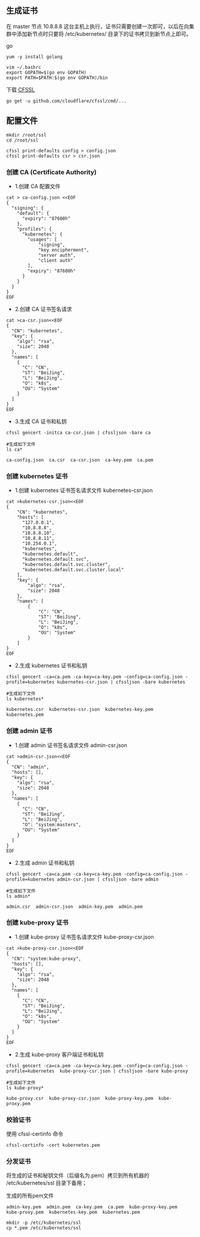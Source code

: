 ## 生成证书
在 master 节点 10.8.8.8 这台主机上执行，证书只需要创建一次即可，以后在向集群中添加新节点时只要将 /etc/kubernetes/ 目录下的证书拷贝到新节点上即可。

go

```
yum -y install golang
```

```
vim ~/.bashrc
export GOPATH=$(go env GOPATH)
export PATH=$PATH:$(go env GOPATH)/bin
```

下载 [CFSSL](https://github.com/cloudflare/cfssl)

`go get -u github.com/cloudflare/cfssl/cmd/...`

## 配置文件

```
mkdir /root/ssl
cd /root/ssl

cfssl print-defaults config > config.json
cfssl print-defaults csr > csr.json
```

### 创建 CA (Certificate Authority)
- 1.创建 CA 配置文件

```
cat > ca-config.json <<EOF
{
  "signing": {
    "default": {
      "expiry": "87600h"
    },
    "profiles": {
      "kubernetes": {
        "usages": [
            "signing",
            "key encipherment",
            "server auth",
            "client auth"
        ],
        "expiry": "87600h"
      }
    }
  }
}
EOF
```

- 2.创建 CA 证书签名请求

```
cat >ca-csr.json<<EOF
{
  "CN": "kubernetes",
  "key": {
    "algo": "rsa",
    "size": 2048
  },
  "names": [
    {
      "C": "CN",
      "ST": "BeiJing",
      "L": "BeiJing",
      "O": "k8s",
      "OU": "System"
    }
  ]
}
EOF
```

- 3.生成 CA 证书和私钥

```
cfssl gencert -initca ca-csr.json | cfssljson -bare ca

#生成如下文件
ls ca*

ca-config.json  ca.csr  ca-csr.json  ca-key.pem  ca.pem
```

### 创建 kubernetes 证书
- 1.创建 kubernetes 证书签名请求文件 kubernetes-csr.json

```
cat >kubernetes-csr.json<<EOF
{
    "CN": "kubernetes",
    "hosts": [
      "127.0.0.1",
      "10.8.8.8",
      "10.8.8.10",
      "10.8.8.11",
      "10.254.0.1",
      "kubernetes",
      "kubernetes.default",
      "kubernetes.default.svc",
      "kubernetes.default.svc.cluster",
      "kubernetes.default.svc.cluster.local"
    ],
    "key": {
        "algo": "rsa",
        "size": 2048
    },
    "names": [
        {
            "C": "CN",
            "ST": "BeiJing",
            "L": "BeiJing",
            "O": "k8s",
            "OU": "System"
        }
    ]
}
EOF
```

- 2.生成 kubernetes 证书和私钥

```
cfssl gencert -ca=ca.pem -ca-key=ca-key.pem -config=ca-config.json -profile=kubernetes kubernetes-csr.json | cfssljson -bare kubernetes

#生成如下文件
ls kubernetes*

kubernetes.csr  kubernetes-csr.json  kubernetes-key.pem  kubernetes.pem
```

### 创建 admin 证书
- 1.创建 admin 证书签名请求文件 admin-csr.json

```
cat >admin-csr.json<<EOF
{
  "CN": "admin",
  "hosts": [],
  "key": {
    "algo": "rsa",
    "size": 2048
  },
  "names": [
    {
      "C": "CN",
      "ST": "BeiJing",
      "L": "BeiJing",
      "O": "system:masters",
      "OU": "System"
    }
  ]
}
EOF
```

- 2.生成 admin 证书和私钥

```
cfssl gencert -ca=ca.pem -ca-key=ca-key.pem -config=ca-config.json -profile=kubernetes admin-csr.json | cfssljson -bare admin

#生成如下文件
ls admin*

admin.csr  admin-csr.json  admin-key.pem  admin.pem
```

### 创建 kube-proxy 证书
- 1.创建 kube-proxy 证书签名请求文件 kube-proxy-csr.json

```
cat >kube-proxy-csr.json<<EOF
{
  "CN": "system:kube-proxy",
  "hosts": [],
  "key": {
    "algo": "rsa",
    "size": 2048
  },
  "names": [
    {
      "C": "CN",
      "ST": "BeiJing",
      "L": "BeiJing",
      "O": "k8s",
      "OU": "System"
    }
  ]
}
EOF
```

- 2.生成 kube-proxy 客户端证书和私钥

```
cfssl gencert -ca=ca.pem -ca-key=ca-key.pem -config=ca-config.json -profile=kubernetes  kube-proxy-csr.json | cfssljson -bare kube-proxy

#生成如下文件
ls kube-proxy*

kube-proxy.csr  kube-proxy-csr.json  kube-proxy-key.pem  kube-proxy.pem
```

### 校验证书
使用 cfssl-certinfo 命令

```
cfssl-certinfo -cert kubernetes.pem
```

### 分发证书
将生成的证书和秘钥文件（后缀名为.pem）拷贝到所有机器的 /etc/kubernetes/ssl 目录下备用；

生成的所有pem文件

```
admin-key.pem  admin.pem  ca-key.pem  ca.pem  kube-proxy-key.pem  kube-proxy.pem  kubernetes-key.pem  kubernetes.pem
```

```
mkdir -p /etc/kubernetes/ssl
cp *.pem /etc/kubernetes/ssl
```

